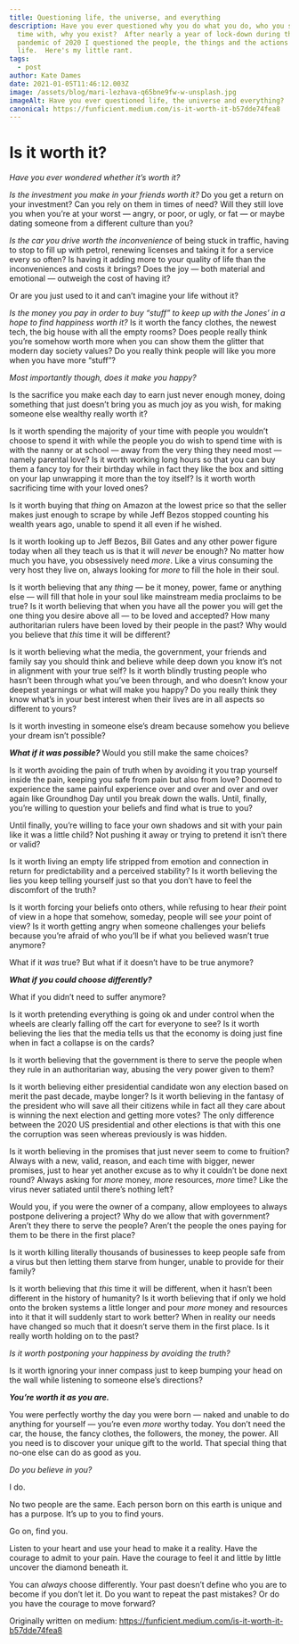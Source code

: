 ```yaml
---
title: Questioning life, the universe, and everything
description: Have you ever questioned why you do what you do, who you spend your
  time with, why you exist?  After nearly a year of lock-down during the
  pandemic of 2020 I questioned the people, the things and the actions in my
  life.  Here's my little rant.
tags:
  - post
author: Kate Dames
date: 2021-01-05T11:46:12.003Z
image: /assets/blog/mari-lezhava-q65bne9fw-w-unsplash.jpg
imageAlt: Have you ever questioned life, the universe and everything?
canonical: https://funficient.medium.com/is-it-worth-it-b57dde74fea8
---
```

# Is it worth it?

*Have you ever wondered whether it’s worth it?*

*Is the investment you make in your friends worth it?* Do you get a return on your investment? Can you rely on them in times of need? Will they still love you when you’re at your worst — angry, or poor, or ugly, or fat — or maybe dating someone from a different culture than you?

*Is the car you drive worth the inconvenience* of being stuck in traffic, having to stop to fill up with petrol, renewing licenses and taking it for a service every so often? Is having it adding more to your quality of life than the inconveniences and costs it brings? Does the joy — both material and emotional — outweigh the cost of having it?

Or are you just used to it and can’t imagine your life without it?

*Is the money you pay in order to buy “stuff” to keep up with the Jones’ in a hope to find happiness worth it?* Is it worth the fancy clothes, the newest tech, the big house with all the empty rooms? Does people really think you’re somehow worth more when you can show them the glitter that modern day society values? Do you really think people will like you more when you have more “stuff”?

*Most importantly though, does it make you happy?*

Is the sacrifice you make each day to earn just never enough money, doing something that just doesn’t bring you as much joy as you wish, for making someone else wealthy really worth it?

Is it worth spending the majority of your time with people you wouldn’t choose to spend it with while the people you do wish to spend time with is with the nanny or at school — away from the very thing they need most — namely parental love? Is it worth working long hours so that you can buy them a fancy toy for their birthday while in fact they like the box and sitting on your lap unwrapping it more than the toy itself? Is it worth worth sacrificing time with your loved ones?

Is it worth buying that *thing* on Amazon at the lowest price so that the seller makes just enough to scrape by while Jeff Bezos stopped counting his wealth years ago, unable to spend it all even if he wished.

Is it worth looking up to Jeff Bezos, Bill Gates and any other power figure today when all they teach us is that it will *never* be enough? No matter how much you have, you obsessively need *more*. Like a virus consuming the very host they live on, always looking for *more* to fill the hole in their soul.

Is it worth believing that any *thing —* be it money, power, fame or anything else — will fill that hole in your soul like mainstream media proclaims to be true? Is it worth believing that when you have all the power you will get the one thing you desire above all — to be loved and accepted? How many authoritarian rulers have been loved by their people in the past? Why would you believe that *this* time it will be different?

Is it worth believing what the media, the government, your friends and family say you should think and believe while deep down you know it’s not in alignment with your true self? Is it worth blindly trusting people who hasn’t been through what you’ve been through, and who doesn’t know your deepest yearnings or what will make you happy? Do you really think they know what’s in your best interest when their lives are in all aspects so different to yours?

Is it worth investing in someone else’s dream because somehow you believe your dream isn’t possible?

***What if it was possible?*** Would you still make the same choices?

Is it worth avoiding the pain of truth when by avoiding it you trap yourself inside the pain, keeping you safe from pain but also from love? Doomed to experience the same painful experience over and over and over and over again like Groundhog Day until you break down the walls. Until, finally, you’re willing to question your beliefs and find what is true to you?

Until finally, you’re willing to face your own shadows and sit with your pain like it was a little child? Not pushing it away or trying to pretend it isn’t there or valid?

Is it worth living an empty life stripped from emotion and connection in return for predictability and a perceived stability? Is it worth believing the lies you keep telling yourself just so that you don’t have to feel the discomfort of the truth?

Is it worth forcing your beliefs onto others, while refusing to hear *their* point of view in a hope that somehow, someday, people will see *your* point of view? Is it worth getting angry when someone challenges your beliefs because you’re afraid of who you’ll be if what you believed wasn’t true anymore?

What if it *was* true? But what if it doesn’t have to be true anymore?

***What if you could choose differently?***

What if you didn’t need to suffer anymore?

Is it worth pretending everything is going ok and under control when the wheels are clearly falling off the cart for everyone to see? Is it worth believing the lies that the media tells us that the economy is doing just fine when in fact a collapse is on the cards?

Is it worth believing that the government is there to serve the people when they rule in an authoritarian way, abusing the very power given to them?

Is it worth believing either presidential candidate won any election based on merit the past decade, maybe longer? Is it worth believing in the fantasy of the president who will save all their citizens while in fact all they care about is winning the next election and getting more votes? The only difference between the 2020 US presidential and other elections is that with this one the corruption was seen whereas previously is was hidden.

Is it worth believing in the promises that just never seem to come to fruition? Always with a new, valid, reason, and each time with bigger, newer promises, just to hear yet another excuse as to why it couldn’t be done next round? Always asking for *more* money, *more* resources, *more* time? Like the virus never satiated until there’s nothing left?

Would you, if you were the owner of a company, allow employees to always postpone delivering a project? Why do we allow that with government? Aren’t they there to serve the people? Aren’t the people the ones paying for them to be there in the first place?

Is it worth killing literally thousands of businesses to keep people safe from a virus but then letting them starve from hunger, unable to provide for their family?

Is it worth believing that *this* time it will be different, when it hasn’t been different in the history of humanity? Is it worth believing that if only we hold onto the broken systems a little longer and pour *more* money and resources into it that it will suddenly start to work better? When in reality our needs have changed so much that it doesn’t serve them in the first place. Is it really worth holding on to the past?

*Is it worth postponing your happiness by avoiding the truth?*

Is it worth ignoring your inner compass just to keep bumping your head on the wall while listening to someone else’s directions?

***You’re worth it as you are.***

You were perfectly worthy the day you were born — naked and unable to do anything for yourself — you’re even *more* worthy today. You don’t need the car, the house, the fancy clothes, the followers, the money, the power. All you need is to discover your unique gift to the world. That special thing that no-one else can do as good as you.

*Do you believe in you?*

I do.

No two people are the same. Each person born on this earth is unique and has a purpose. It’s up to you to find yours.

Go on, find you.

Listen to your heart and use your head to make it a reality. Have the courage to admit to your pain. Have the courage to feel it and little by little uncover the diamond beneath it.

You can *always* choose differently. Your past doesn’t define who you are to become if you don’t let it. Do you want to repeat the past mistakes? Or do you have the courage to move forward?



Originally written on medium: https://funficient.medium.com/is-it-worth-it-b57dde74fea8